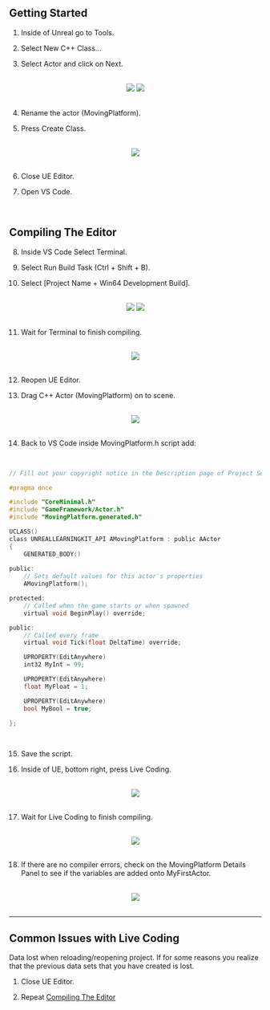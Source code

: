 ## Getting Started

1. Inside of Unreal go to Tools.

2. Select New C++ Class...

3. Select Actor and click on Next.

<br>

<div align="center">
<img src="images/image1.png">

<img src="images/image2.png">
</div>

<br>

4. Rename the actor (MovingPlatform).

5. Press Create Class.

<br>

<div align="center">

<img src="images/image3.png">

</div>

<br>

6. Close UE Editor.

7. Open VS Code.

<br>

<a name="compiling-the-editor"></a>
## Compiling The Editor

8. Inside VS Code Select Terminal.

9. Select Run Build Task (Ctrl + Shift + B).

10. Select [Project Name + Win64 Development Build].

<br>

<div align="center">
<img src="images/image4.png">

<img src="images/image4_1.png">
</div>

<br>

11. Wait for Terminal to finish compiling.

<br>

<div align="center">
<img src="images/image5.png">
</div>

<br>

12. Reopen UE Editor.

13. Drag C++ Actor (MovingPlatform) on to scene.

<br>
<div align="center">
<img src="images/image6.png">
</div>

<br>

14. Back to VS Code inside MovingPlatform.h script add: 

<br>

``` C
// Fill out your copyright notice in the Description page of Project Settings.

#pragma once

#include "CoreMinimal.h"
#include "GameFramework/Actor.h"
#include "MovingPlatform.generated.h"

UCLASS()
class UNREALLEARNINGKIT_API AMovingPlatform : public AActor
{
	GENERATED_BODY()
	
public:	
	// Sets default values for this actor's properties
	AMovingPlatform();

protected:
	// Called when the game starts or when spawned
	virtual void BeginPlay() override;

public:	
	// Called every frame
	virtual void Tick(float DeltaTime) override;

	UPROPERTY(EditAnywhere)
	int32 MyInt = 99;

	UPROPERTY(EditAnywhere)
	float MyFloat = 1;

	UPROPERTY(EditAnywhere)
	bool MyBool = true;

};

```

<br>

15. Save the script.

16. Inside of UE, bottom right, press Live Coding.

<br>

<div align="center">
<img src="images/image7.png">
</div>

<br>

17. Wait for Live Coding to finish compiling.

<br>

<div align="center">
<img src="images/image8.png">
</div>

<br>

18. If there are no compiler errors, check on the MovingPlatform Details Panel to see if the variables are added onto MyFirstActor.

<br>

<div align="center">
<img src="images/image9.png">
</div>

<br>
<hr>

## Common Issues with Live Coding

Data lost when reloading/reopening project. If for some reasons you realize that the previous data sets that you have created is lost.

1. Close UE Editor.

2. Repeat <a href="#compiling-the-editor">Compiling The Editor</a>
